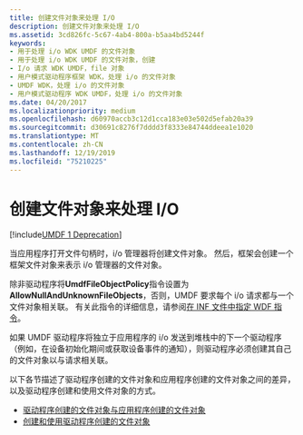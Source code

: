 ```yaml
---
title: 创建文件对象来处理 I/O
description: 创建文件对象来处理 I/O
ms.assetid: 3cd826fc-5c67-4ab4-800a-b5aa4bd5244f
keywords:
- 用于处理 i/o WDK UMDF 的文件对象
- 用于处理 i/o WDK UMDF 的文件对象，创建
- I/o 请求 WDK UMDF，file 对象
- 用户模式驱动程序框架 WDK，处理 i/o 的文件对象
- UMDF WDK，处理 i/o 的文件对象
- 用户模式驱动程序 WDK UMDF，处理 i/o 的文件对象
ms.date: 04/20/2017
ms.localizationpriority: medium
ms.openlocfilehash: d60970accb3c12d1cca183e03e502d5efab20a39
ms.sourcegitcommit: d30691c8276f7dddd3f8333e84744ddeea1e1020
ms.translationtype: MT
ms.contentlocale: zh-CN
ms.lasthandoff: 12/19/2019
ms.locfileid: "75210225"
---
```

# <a name="creating-a-file-object-to-handle-io"></a>创建文件对象来处理 I/O

[!include[UMDF 1 Deprecation](../includes/umdf-1-deprecation.md)]

当应用程序打开文件句柄时，i/o 管理器将创建文件对象。 然后，框架会创建一个框架文件对象来表示 i/o 管理器的文件对象。

除非驱动程序将**UmdfFileObjectPolicy**指令设置为**AllowNullAndUnknownFileObjects**，否则，UMDF 要求每个 i/o 请求都与一个文件对象相关联。 有关此指令的详细信息，请参阅[在 INF 文件中指定 WDF 指令](specifying-wdf-directives-in-inf-files.md)。

如果 UMDF 驱动程序将独立于应用程序的 i/o 发送到堆栈中的下一个驱动程序（例如，在设备初始化期间或获取设备事件的通知），则驱动程序必须创建其自己的文件对象以与请求相关联。

以下各节描述了驱动程序创建的文件对象和应用程序创建的文件对象之间的差异，以及驱动程序创建和使用文件对象的方式。

-   [驱动程序创建的文件对象与应用程序创建的文件对象](driver-created-versus-application-created-file-objects.md)
-   [创建和使用驱动程序创建的文件对象](creating-and-using-driver-created-file-objects.md)

 

 





